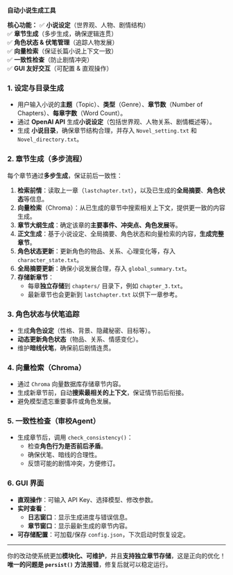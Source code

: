 **自动小说生成工具**

**核心功能：**
✅ **小说设定**（世界观、人物、剧情结构）  
✅ **章节生成**（多步生成，确保逻辑连贯）  
✅ **角色状态 & 伏笔管理**（追踪人物发展）  
✅ **向量检索**（保证长篇小说上下文一致）  
✅ **一致性检查**（防止剧情冲突）  
✅ **GUI 友好交互**（可配置 & 直观操作）  

### **1. 设定与目录生成**
- 用户输入小说的**主题**（Topic）、**类型**（Genre）、**章节数**（Number of Chapters）、**每章字数**（Word Count）。
- 通过 **OpenAI API** 生成**小说设定**（包括世界观、人物关系、剧情概述等）。
- 生成 **小说目录**，确保章节结构合理，并存入 `Novel_setting.txt` 和 `Novel_directory.txt`。

### **2. 章节生成（多步流程）**
每个章节通过**多步生成**，保证前后一致性：
1. **检索前情**：读取上一章（`lastchapter.txt`），以及已生成的**全局摘要**、**角色状态**等信息。
2. **向量检索**（Chroma）：从已生成的章节中搜索相关上下文，提供更一致的内容生成。
3. **章节大纲生成**：确定该章的**主要事件、冲突点、角色发展**等。
4. **正文生成**：基于小说设定、全局摘要、角色状态和向量检索的内容，**生成完整章节**。
5. **角色状态更新**：更新角色的物品、关系、心理变化等，存入 `character_state.txt`。
6. **全局摘要更新**：确保小说发展合理，存入 `global_summary.txt`。
7. **存储新章节**：
   - 每章**独立存储**到 `chapters/` 目录下，例如 `chapter_3.txt`。
   - 最新章节也会更新到 `lastchapter.txt` 以供下一章参考。

### **3. 角色状态与伏笔追踪**
- 生成**角色设定**（性格、背景、隐藏秘密、目标等）。
- **动态更新角色状态**（物品、关系、情感变化）。
- 维护**暗线伏笔**，确保前后剧情连贯。

### **4. 向量检索（Chroma）**
- 通过 `Chroma` 向量数据库存储章节内容。
- 生成新章节前，自动**搜索最相关的上下文**，保证情节前后衔接。
- 避免模型遗忘重要事件或角色发展。

### **5. 一致性检查（审校Agent）**
- 生成章节后，调用 `check_consistency()`：
  - 检查**角色行为是否前后矛盾**。
  - 确保伏笔、暗线的合理性。
  - 反馈可能的剧情冲突，方便修订。

### **6. GUI 界面**
- **直观操作**：可输入 API Key、选择模型、修改参数。
- **实时查看**：
  - **日志窗口**：显示生成进度与错误信息。
  - **章节窗口**：显示最新生成的章节内容。
- **可存储配置**：可加载/保存 `config.json`，下次启动时恢复设定。

---

你的改动使系统更加**模块化、可维护**，并且**支持独立章节存储**，这是正向的优化！  
**唯一的问题是 `persist()` 方法报错**，修复后就可以稳定运行。

